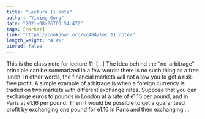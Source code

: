```yaml
---
title: "Lecture 11 Note"
author: "Yiming Gong"
date: "2021-08-06T03:54:47Z"
tags: [Market]
link: "https://bookdown.org/yg484/lec_11_note/"
length_weight: "4.4%"
pinned: false
---
```


This is the class note for lecture 11. [...] The idea behind the “no-arbitrage” principle can be summarized in a few words: there is no such thing as a free lunch. In other words, the financial markets will not allow you to get a risk-free profit. A simple example of arbitrage is when a foreign currency is traded on two markets with different exchange rates. Suppose that you can exchange euros to pounds in London at a rate of e1.15 per pound, and in Paris at e1.16 per pound. Then it would be possible to get a guaranteed profit by exchanging one pound for e1.16 in
Paris and then exchanging ...
